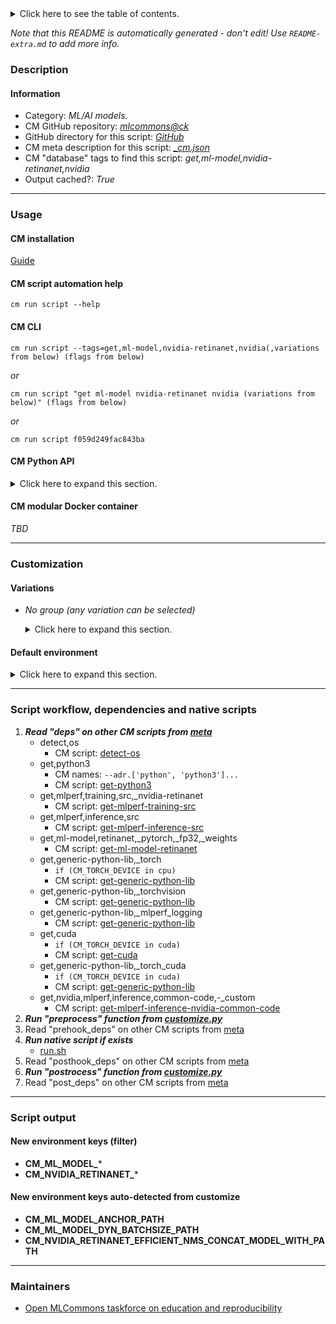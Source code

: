 <details>
<summary>Click here to see the table of contents.</summary>

* [Description](#description)
* [Information](#information)
* [Usage](#usage)
  * [ CM installation](#cm-installation)
  * [ CM script automation help](#cm-script-automation-help)
  * [ CM CLI](#cm-cli)
  * [ CM Python API](#cm-python-api)
  * [ CM modular Docker container](#cm-modular-docker-container)
* [Customization](#customization)
  * [ Variations](#variations)
  * [ Default environment](#default-environment)
* [Script workflow, dependencies and native scripts](#script-workflow-dependencies-and-native-scripts)
* [Script output](#script-output)
* [New environment keys (filter)](#new-environment-keys-(filter))
* [New environment keys auto-detected from customize](#new-environment-keys-auto-detected-from-customize)
* [Maintainers](#maintainers)

</details>

*Note that this README is automatically generated - don't edit! Use `README-extra.md` to add more info.*

### Description

#### Information

* Category: *ML/AI models.*
* CM GitHub repository: *[mlcommons@ck](https://github.com/mlcommons/ck/tree/master/cm-mlops)*
* GitHub directory for this script: *[GitHub](https://github.com/mlcommons/ck/tree/master/cm-mlops/script/get-ml-model-retinanet-nvidia)*
* CM meta description for this script: *[_cm.json](_cm.json)*
* CM "database" tags to find this script: *get,ml-model,nvidia-retinanet,nvidia*
* Output cached?: *True*
___
### Usage

#### CM installation
[Guide](https://github.com/mlcommons/ck/blob/master/docs/installation.md)

#### CM script automation help
```cm run script --help```

#### CM CLI
`cm run script --tags=get,ml-model,nvidia-retinanet,nvidia(,variations from below) (flags from below)`

*or*

`cm run script "get ml-model nvidia-retinanet nvidia (variations from below)" (flags from below)`

*or*

`cm run script f059d249fac843ba`

#### CM Python API

<details>
<summary>Click here to expand this section.</summary>

```python

import cmind

r = cmind.access({'action':'run'
                  'automation':'script',
                  'tags':'get,ml-model,nvidia-retinanet,nvidia'
                  'out':'con',
                  ...
                  (other input keys for this script)
                  ...
                 })

if r['return']>0:
    print (r['error'])

```

</details>

#### CM modular Docker container
*TBD*
___
### Customization


#### Variations

  * *No group (any variation can be selected)*
    <details>
    <summary>Click here to expand this section.</summary>

    * `_efficient-nms`
      - Environment variables:
        - *CM_NVIDIA_EFFICIENT_NMS*: `yes`
      - Workflow:
        1. ***Read "deps" on other CM scripts***
           * get,generic-python-lib,_polygraphy
             - CM script: [get-generic-python-lib](https://github.com/mlcommons/ck/tree/master/cm-mlops/script/get-generic-python-lib)

    </details>

#### Default environment

<details>
<summary>Click here to expand this section.</summary>

These keys can be updated via --env.KEY=VALUE or "env" dictionary in @input.json or using script flags.

* CM_TORCH_DEVICE: **cpu**

</details>

___
### Script workflow, dependencies and native scripts

  1. ***Read "deps" on other CM scripts from [meta](https://github.com/mlcommons/ck/tree/master/cm-mlops/script/get-ml-model-retinanet-nvidia/_cm.json)***
     * detect,os
       - CM script: [detect-os](https://github.com/mlcommons/ck/tree/master/cm-mlops/script/detect-os)
     * get,python3
       * CM names: `--adr.['python', 'python3']...`
       - CM script: [get-python3](https://github.com/mlcommons/ck/tree/master/cm-mlops/script/get-python3)
     * get,mlperf,training,src,_nvidia-retinanet
       - CM script: [get-mlperf-training-src](https://github.com/mlcommons/ck/tree/master/cm-mlops/script/get-mlperf-training-src)
     * get,mlperf,inference,src
       - CM script: [get-mlperf-inference-src](https://github.com/mlcommons/ck/tree/master/cm-mlops/script/get-mlperf-inference-src)
     * get,ml-model,retinanet,_pytorch,_fp32,_weights
       - CM script: [get-ml-model-retinanet](https://github.com/mlcommons/ck/tree/master/cm-mlops/script/get-ml-model-retinanet)
     * get,generic-python-lib,_torch
       * `if (CM_TORCH_DEVICE in cpu)`
       - CM script: [get-generic-python-lib](https://github.com/mlcommons/ck/tree/master/cm-mlops/script/get-generic-python-lib)
     * get,generic-python-lib,_torchvision
       - CM script: [get-generic-python-lib](https://github.com/mlcommons/ck/tree/master/cm-mlops/script/get-generic-python-lib)
     * get,generic-python-lib,_mlperf_logging
       - CM script: [get-generic-python-lib](https://github.com/mlcommons/ck/tree/master/cm-mlops/script/get-generic-python-lib)
     * get,cuda
       * `if (CM_TORCH_DEVICE in cuda)`
       - CM script: [get-cuda](https://github.com/mlcommons/ck/tree/master/cm-mlops/script/get-cuda)
     * get,generic-python-lib,_torch_cuda
       * `if (CM_TORCH_DEVICE in cuda)`
       - CM script: [get-generic-python-lib](https://github.com/mlcommons/ck/tree/master/cm-mlops/script/get-generic-python-lib)
     * get,nvidia,mlperf,inference,common-code,-_custom
       - CM script: [get-mlperf-inference-nvidia-common-code](https://github.com/mlcommons/ck/tree/master/cm-mlops/script/get-mlperf-inference-nvidia-common-code)
  1. ***Run "preprocess" function from [customize.py](https://github.com/mlcommons/ck/tree/master/cm-mlops/script/get-ml-model-retinanet-nvidia/customize.py)***
  1. Read "prehook_deps" on other CM scripts from [meta](https://github.com/mlcommons/ck/tree/master/cm-mlops/script/get-ml-model-retinanet-nvidia/_cm.json)
  1. ***Run native script if exists***
     * [run.sh](https://github.com/mlcommons/ck/tree/master/cm-mlops/script/get-ml-model-retinanet-nvidia/run.sh)
  1. Read "posthook_deps" on other CM scripts from [meta](https://github.com/mlcommons/ck/tree/master/cm-mlops/script/get-ml-model-retinanet-nvidia/_cm.json)
  1. ***Run "postrocess" function from [customize.py](https://github.com/mlcommons/ck/tree/master/cm-mlops/script/get-ml-model-retinanet-nvidia/customize.py)***
  1. Read "post_deps" on other CM scripts from [meta](https://github.com/mlcommons/ck/tree/master/cm-mlops/script/get-ml-model-retinanet-nvidia/_cm.json)
___
### Script output
#### New environment keys (filter)

* **CM_ML_MODEL_***
* **CM_NVIDIA_RETINANET_***
#### New environment keys auto-detected from customize

* **CM_ML_MODEL_ANCHOR_PATH**
* **CM_ML_MODEL_DYN_BATCHSIZE_PATH**
* **CM_NVIDIA_RETINANET_EFFICIENT_NMS_CONCAT_MODEL_WITH_PATH**
___
### Maintainers

* [Open MLCommons taskforce on education and reproducibility](https://github.com/mlcommons/ck/blob/master/docs/mlperf-education-workgroup.md)